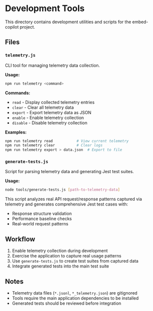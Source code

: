 # Development Tools

This directory contains development utilities and scripts for the embed-copilot project.

## Files

### `telemetry.js`
CLI tool for managing telemetry data collection.

**Usage:**
```bash
npm run telemetry <command>
```

**Commands:**
- `read` - Display collected telemetry entries
- `clear` - Clear all telemetry data  
- `export` - Export telemetry data as JSON
- `enable` - Enable telemetry collection
- `disable` - Disable telemetry collection

**Examples:**
```bash
npm run telemetry read           # View current telemetry
npm run telemetry clear          # Clear logs
npm run telemetry export > data.json  # Export to file
```

### `generate-tests.js`
Script for parsing telemetry data and generating Jest test suites.

**Usage:**
```bash
node tools/generate-tests.js [path-to-telemetry-data]
```

This script analyzes real API request/response patterns captured via telemetry and generates comprehensive Jest test cases with:
- Response structure validation
- Performance baseline checks  
- Real-world request patterns

## Workflow

1. Enable telemetry collection during development
2. Exercise the application to capture real usage patterns
3. Use `generate-tests.js` to create test suites from captured data
4. Integrate generated tests into the main test suite

## Notes

- Telemetry data files (`*.jsonl`, `*_telemetry.json`) are gitignored
- Tools require the main application dependencies to be installed
- Generated tests should be reviewed before integration